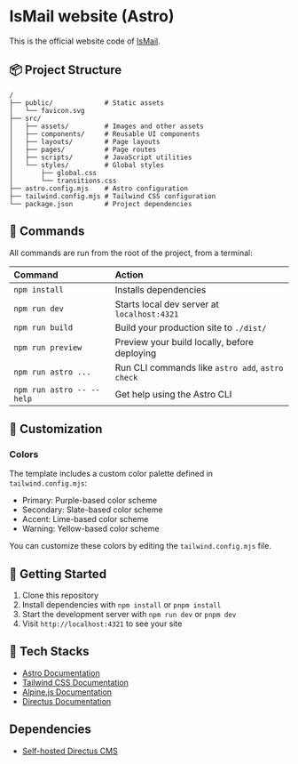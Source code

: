 # IsMail website (Astro)

This is the official website code of [IsMail](https://ismail.to). 

## 📦 Project Structure

```text
/
├── public/             # Static assets
│   └── favicon.svg
├── src/
│   ├── assets/         # Images and other assets
│   ├── components/     # Reusable UI components
│   ├── layouts/        # Page layouts
│   ├── pages/          # Page routes
│   ├── scripts/        # JavaScript utilities
│   └── styles/         # Global styles
│       ├── global.css
│       └── transitions.css
├── astro.config.mjs    # Astro configuration
├── tailwind.config.mjs # Tailwind CSS configuration
└── package.json        # Project dependencies
```

## 🧞 Commands

All commands are run from the root of the project, from a terminal:

| Command                   | Action                                           |
| :------------------------ | :----------------------------------------------- |
| `npm install`             | Installs dependencies                            |
| `npm run dev`             | Starts local dev server at `localhost:4321`      |
| `npm run build`           | Build your production site to `./dist/`          |
| `npm run preview`         | Preview your build locally, before deploying     |
| `npm run astro ...`       | Run CLI commands like `astro add`, `astro check` |
| `npm run astro -- --help` | Get help using the Astro CLI                     |

## 🎨 Customization

### Colors

The template includes a custom color palette defined in `tailwind.config.mjs`:

- Primary: Purple-based color scheme
- Secondary: Slate-based color scheme
- Accent: Lime-based color scheme
- Warning: Yellow-based color scheme

You can customize these colors by editing the `tailwind.config.mjs` file.


## 🚀 Getting Started

1. Clone this repository
2. Install dependencies with `npm install` or `pnpm install`
3. Start the development server with `npm run dev` or `pnpm dev`
4. Visit `http://localhost:4321` to see your site


## 👀 Tech Stacks
- [Astro Documentation](https://docs.astro.build)
- [Tailwind CSS Documentation](https://tailwindcss.com/docs)
- [Alpine.js Documentation](https://alpinejs.dev/start-here)
- [Directus Documentation](https://directus.io/docs)


## Dependencies
- [Self-hosted Directus CMS](directus.ismail.to)
